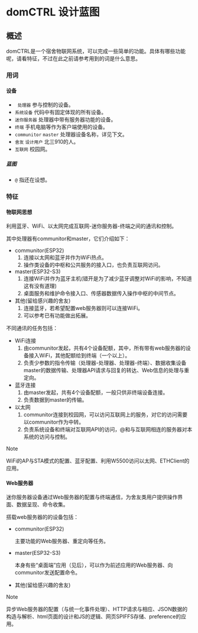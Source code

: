 # domCTRL 设计蓝图

## 概述

domCTRL是一个宿舍物联网系统，可以完成一些简单的功能。具体有哪些功能呢，请看特征，不过在此之前请参考用到的词是什么意思。

### 用词

#### 设备

- ` 处理器` 参与控制的设备。
- `系统设备` 代码中有固定体现的所有设备。
- `迷你服务器` 处理器中带有服务器功能的设备。
- `终端` 手机电脑等作为客户端使用的设备。
- `communitor`  `master` 处理器设备名称，详见下文。
- `舍友` `设计用户` 北三910的人。
- `互联网` 校园网。

##### 蓝图

- `@` 指还在设想。

### 特征

#### 物联网思想

利用蓝牙、WiFi、以太网完成互联网-迷你服务器-终端之间的通讯和控制。

其中处理器有communitor和master，它们介绍如下：

- communitor(ESP32)
  1. 连接以太网和蓝牙并作为WiFi热点。
  2. 操作类设备的中枢和公共服务的接入口，也负责互联网访问。
- master(ESP32-S3)
  1. 连接WiFi并作为蓝牙主机(错开是为了减少蓝牙调整对WiFi的影响，不知道这有没有道理)
  2. 桌面服务和维护命令接入口、传感器数据传入操作中枢的中间节点。
- 其他(留给感兴趣的舍友)
  1. 连接蓝牙，若希望配置web服务器则可以连接WiFi。
  2. 可以参考已有功能做出拓展。

不同通讯的任务包括：

- WiFi连接
  1. 由communitor发起，共有4个设备配额，其中，所有带有web服务器的设备接入WiFi，其他配额给到终端（一个以上）。
  2. 负责少参数的指令传输（处理器-处理器、处理器-终端）、数据收集设备master的数据传输、处理器API请求与回复的转达、Web信息的处理与重定向。
- 蓝牙连接
  1. 由master发起，共有4个设备配额，一般只供非终端设备连接。
  2. 负责数据到master的传输。
- 以太网
  1. communitor连接到校园网，可以访问互联网上的服务，对它的访问需要以communitor作为中转。
  2. 负责系统设备和终端对互联网API的访问，@和与互联网相连的服务器对本系统的访问与控制。

> [!NOTE]
>
> WiFi的AP与STA模式的配置、蓝牙配置、利用W5500访问以太网、ETHClient的应用。



#### Web服务器

迷你服务器设备通过Web服务器的配置与终端通信，为舍友类用户提供操作界面、数据呈现、命令收集。

搭载web服务器的的设备包括：

- communitor(ESP32)

  主要功能的Web服务器、重定向等任务。

- master(ESP32-S3)

  本身有些“桌面端”应用（见后），可以作为前述应用的Web服务器、向communitor发送配置命令。

- 其他(留给感兴趣的舍友)

> [!note]
>
> 异步Web服务器的配置（与统一化事件处理）、HTTP请求与相应、JSON数据的构造与解析、html页面的设计和JS的逻辑、网页SPIFFS存储、preference的应用。





